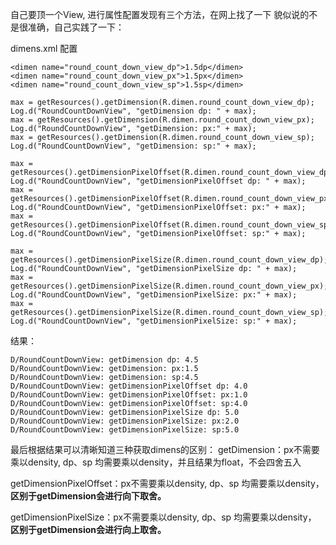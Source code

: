 ﻿自己要顶一个View, 进行属性配置发现有三个方法，在网上找了一下 貌似说的不是很准确，自己实践了一下：

dimens.xml 配置
```
<dimen name="round_count_down_view_dp">1.5dp</dimen>
<dimen name="round_count_down_view_px">1.5px</dimen>
<dimen name="round_count_down_view_sp">1.5sp</dimen>
```

```
max = getResources().getDimension(R.dimen.round_count_down_view_dp);
Log.d("RoundCountDownView", "getDimension dp: " + max);
max = getResources().getDimension(R.dimen.round_count_down_view_px);
Log.d("RoundCountDownView", "getDimension: px:" + max);
max = getResources().getDimension(R.dimen.round_count_down_view_sp);
Log.d("RoundCountDownView", "getDimension: sp:" + max);

max = getResources().getDimensionPixelOffset(R.dimen.round_count_down_view_dp);
Log.d("RoundCountDownView", "getDimensionPixelOffset dp: " + max);
max = getResources().getDimensionPixelOffset(R.dimen.round_count_down_view_px);
Log.d("RoundCountDownView", "getDimensionPixelOffset: px:" + max);
max = getResources().getDimensionPixelOffset(R.dimen.round_count_down_view_sp);
Log.d("RoundCountDownView", "getDimensionPixelOffset: sp:" + max);

max = getResources().getDimensionPixelSize(R.dimen.round_count_down_view_dp);
Log.d("RoundCountDownView", "getDimensionPixelSize dp: " + max);
max = getResources().getDimensionPixelSize(R.dimen.round_count_down_view_px);
Log.d("RoundCountDownView", "getDimensionPixelSize: px:" + max);
max = getResources().getDimensionPixelSize(R.dimen.round_count_down_view_sp);
Log.d("RoundCountDownView", "getDimensionPixelSize: sp:" + max);
```

结果：

```
D/RoundCountDownView: getDimension dp: 4.5
D/RoundCountDownView: getDimension: px:1.5
D/RoundCountDownView: getDimension: sp:4.5
D/RoundCountDownView: getDimensionPixelOffset dp: 4.0
D/RoundCountDownView: getDimensionPixelOffset: px:1.0
D/RoundCountDownView: getDimensionPixelOffset: sp:4.0
D/RoundCountDownView: getDimensionPixelSize dp: 5.0
D/RoundCountDownView: getDimensionPixelSize: px:2.0
D/RoundCountDownView: getDimensionPixelSize: sp:5.0
```

最后根据结果可以清晰知道三种获取dimens的区别：
getDimension：px不需要乘以density, dp、sp 均需要乘以density，并且结果为float，不会四舍五入

getDimensionPixelOffset：px不需要乘以density, dp、sp 均需要乘以density，**区别于getDimension会进行向下取舍。**

getDimensionPixelSize：px不需要乘以density, dp、sp 均需要乘以density， **区别于getDimension会进行向上取舍。**